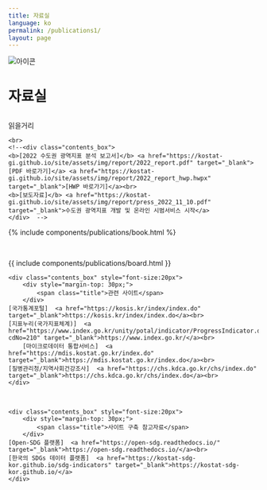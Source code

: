 ```yaml
---
title: 자료실
language: ko
permalink: /publications1/
layout: page
---
```


<script src="https://ajax.googleapis.com/ajax/libs/jquery/3.4.1/jquery.min.js"></script>
<script src="https://kostat-gi.github.io/site/assets/js/publications.js"></script>
<link rel="stylesheet" href="https://kostat-gi.github.io/site/assets/css/publications1.css">

<div class="heading goal-banner goal-13">
    <div class="container">
        <div class="row">
            <div class="sttl">
                <img src="{{ site.goal_image_base }}/{{ page.language }}/sub_title.png" alt="아이콘" style="max-width: 80%;" />
            </div>
            <div class="sttl">
                <h1 style="font-size: 28px">자료실</h1>
            </div>
        </div>
    </div>
</div>
<div id="main-content" class="container" role="main">
    <div class="contents_box">
        <div style="margin-top: 30px;">
            <span class="title">읽을거리</span>
        </div>
    </div>

    <br>
    <!--<div class="contents_box">
	<b>[2022 수도권 광역지표 분석 보고서]</b> <a href="https://kostat-gi.github.io/site/assets/img/report/2022_report.pdf" target="_blank">[PDF 바로가기]</a> <a href="https://kostat-gi.github.io/site/assets/img/report/2022_report_hwp.hwpx" target="_blank">[HWP 바로가기]</a><br>
	<b>[보도자료]</b> <a href="https://kostat-gi.github.io/site/assets/img/report/press_2022_11_10.pdf" target="_blank">수도권 광역지표 개발 및 온라인 시범서비스 시작</a>
    </div>	-->

<!--<div class="part_line">&nbsp;</div>-->

{% include components/publications/book.html %}	

<div class="part_line">&nbsp;</div>

{{ include components/publications/board.html }}

    <div class="contents_box" style="font-size:20px">
        <div style="margin-top: 30px;">
            <span class="title">관련 사이트</span>
        </div>
	[국가통계포털]  <a href="https://kosis.kr/index/index.do" target="_blank">https://kosis.kr/index/index.do</a><br>
	[지표누리(국가지표체계)]  <a href="https://www.index.go.kr/unity/potal/indicator/ProgressIndicator.do?cdNo=210" target="_blank">https://www.index.go.kr/</a><br>
        [마이크로데이터 통합서비스]  <a href="https://mdis.kostat.go.kr/index.do" target="_blank">https://mdis.kostat.go.kr/index.do</a><br>
	[질병관리청/지역사회건강조사]  <a href="https://chs.kdca.go.kr/chs/index.do" target="_blank">https://chs.kdca.go.kr/chs/index.do</a><br>
    </div>

<div class="part_line">&nbsp;</div>

    <div class="contents_box" style="font-size:20px">
        <div style="margin-top: 30px;">
            <span class="title">사이트 구축 참고자료</span>
        </div>
	[Open-SDG 플랫폼]  <a href="https://open-sdg.readthedocs.io/" target="_blank">https://open-sdg.readthedocs.io/</a><br>
	[한국의 SDGs 데이터 플랫폼]  <a href="https://kostat-sdg-kor.github.io/sdg-indicators" target="_blank">https://kostat-sdg-kor.github.io/</a>
    </div>
</div>
